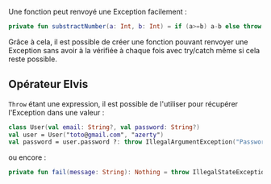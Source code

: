 Une fonction peut renvoyé une Exception facilement :
```kotlin
private fun substractNumber(a: Int, b: Int) = if (a>=b) a-b else throw Exception("a is smaller than b !")
```
Grâce à cela, il est possible de créer une fonction pouvant renvoyer une Exception sans avoir à la vérifiée à chaque fois avec try/catch même si cela reste possible.
## Opérateur Elvis
`Throw` étant une expression, il est possible de l'utiliser pour récupérer l'Exception dans une valeur :
```kotlin
class User(val email: String?, val password: String?)
val user = User("toto@gmail.com", "azerty")
val password = user.password ?: throw IllegalArgumentException("Password required")
```
ou encore : 
```kotlin
private fun fail(message: String): Nothing = throw IllegalStateException(message)
```